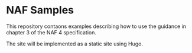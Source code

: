 # NAF Samples

This repository contaons examples describing how to use the guidance in chapter 3 of the NAF 4 specification.

The site will be implemented as a static site using Hugo.